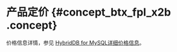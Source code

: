 # 产品定价 {#concept_btx_fpl_x2b .concept}

价格信息详情，参见 [HybridDB for MySQL详细价格信息](https://www.alibabacloud.com/zh/product/hybriddb-for-mysql/pricing)。

